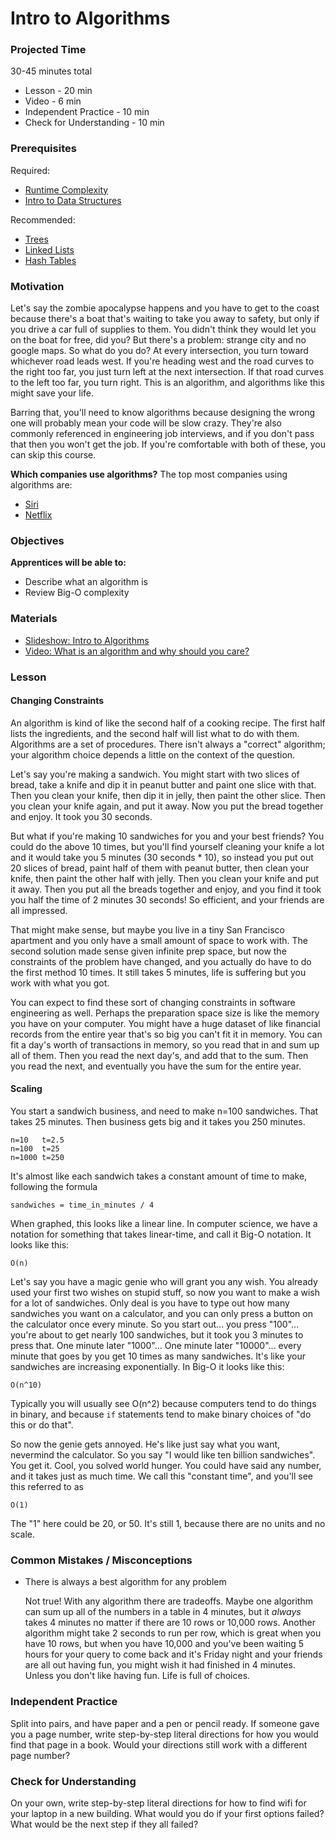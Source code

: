 # Intro to Algorithms

### Projected Time

30-45 minutes total

- Lesson - 20 min
- Video - 6 min
- Independent Practice - 10 min
- Check for Understanding - 10 min

### Prerequisites

Required:

- [Runtime Complexity](/runtime-complexity/runtime-complexity.md)
- [Intro to Data Structures](/data-structures/intro-to-data-structures.md)

Recommended:

- [Trees](/data-structures/trees.md)
- [Linked Lists](/data-structures/linked-lists.md)
- [Hash Tables](/data-structures/hash-tables.md)

### Motivation

Let's say the zombie apocalypse happens and you have to get to the coast because there's a boat that's waiting to take you away to safety, but only if you drive a car full of supplies to them. You didn't think they would let you on the boat for free, did you? But there's a problem: strange city and no google maps. So what do you do? At every intersection, you turn toward whichever road leads west. If you're heading west and the road curves to the right too far, you just turn left at the next intersection. If that road curves to the left too far, you turn right. This is an algorithm, and algorithms like this might save your life.

Barring that, you'll need to know algorithms because designing the wrong one will probably mean your code will be slow crazy. They're also commonly referenced in engineering job interviews, and if you don't pass that then you won't get the job. If you're comfortable with both of these, you can skip this course.

**Which companies use algorithms?**
The top most companies using algorithms are:

- [Siri](./5-algorithm-technologies-you-use-everyday.html)
- [Netflix](./5-algorithm-technologies-you-use-everyday.html)

### Objectives

**Apprentices will be able to:**

- Describe what an algorithm is
- Review Big-O complexity

### Materials

- [Slideshow: Intro to Algorithms](https://docs.google.com/presentation/d/1WlG5OgF0gf9fQYEEgIysNSfNaMiCASBi8RJa25SwMC4/edit?usp=sharing)
- [Video: What is an algorithm and why should you care?](https://youtu.be/CvSOaYi89B4)

### Lesson

#### Changing Constraints

An algorithm is kind of like the second half of a cooking recipe. The first half lists the ingredients, and the second half will list what to do with them. Algorithms are a set of procedures. There isn't always a "correct" algorithm; your algorithm choice depends a little on the context of the question.

Let's say you're making a sandwich. You might start with two slices of bread, take a knife and dip it in peanut butter and paint one slice with that. Then you clean your knife, then dip it in jelly, then paint the other slice. Then you clean your knife again, and put it away. Now you put the bread together and enjoy. It took you 30 seconds.

But what if you're making 10 sandwiches for you and your best friends? You could do the above 10 times, but you'll find yourself cleaning your knife a lot and it would take you 5 minutes (30 seconds \* 10), so instead you put out 20 slices of bread, paint half of them with peanut butter, then clean your knife, then paint the other half with jelly. Then you clean your knife and put it away. Then you put all the breads together and enjoy, and you find it took you half the time of 2 minutes 30 seconds! So efficient, and your friends are all impressed.

That might make sense, but maybe you live in a tiny San Francisco apartment and you only have a small amount of space to work with. The second solution made sense given infinite prep space, but now the constraints of the problem have changed, and you actually do have to do the first method 10 times. It still takes 5 minutes, life is suffering but you work with what you got.

You can expect to find these sort of changing constraints in software engineering as well. Perhaps the preparation space size is like the memory you have on your computer. You might have a huge dataset of like financial records from the entire year that's so big you can't fit it in memory. You can fit a day's worth of transactions in memory, so you read that in and sum up all of them. Then you read the next day's, and add that to the sum. Then you read the next, and eventually you have the sum for the entire year.

#### Scaling

You start a sandwich business, and need to make n=100 sandwiches. That takes 25 minutes. Then business gets big and it takes you 250 minutes.

```
n=10   t=2.5
n=100  t=25
n=1000 t=250
```

It's almost like each sandwich takes a constant amount of time to make, following the formula

```
sandwiches = time_in_minutes / 4
```

When graphed, this looks like a linear line. In computer science, we have a notation for something that takes linear-time, and call it Big-O notation. It looks like this:

```
O(n)
```

Let's say you have a magic genie who will grant you any wish. You already used your first two wishes on stupid stuff, so now you want to make a wish for a lot of sandwiches. Only deal is you have to type out how many sandwiches you want on a calculator, and you can only press a button on the calculator once every minute. So you start out... you press "100"... you're about to get nearly 100 sandwiches, but it took you 3 minutes to press that. One minute later "1000"... One minute later "10000"... every minute that goes by you get 10 times as many sandwiches. It's like your sandwiches are increasing exponentially. In Big-O it looks like this:

```
O(n^10)
```

Typically you will usually see O(n^2) because computers tend to do things in binary, and because `if` statements tend to make binary choices of "do this or do that".

So now the genie gets annoyed. He's like just say what you want, nevermind the calculator. So you say "I would like ten billion sandwiches". You get it. Cool, you solved world hunger. You could have said any number, and it takes just as much time. We call this "constant time", and you'll see this referred to as

```
O(1)
```

The "1" here could be 20, or 50. It's still 1, because there are no units and no scale.

### Common Mistakes / Misconceptions

- There is always a best algorithm for any problem

  Not true! With any algorithm there are tradeoffs. Maybe one algorithm can sum up all of the numbers in a table in 4 minutes, but it _always_ takes 4 minutes no matter if there are 10 rows or 10,000 rows. Another algorithm might take 2 seconds to run per row, which is great when you have 10 rows, but when you have 10,000 and you've been waiting 5 hours for your query to come back and it's Friday night and your friends are all out having fun, you might wish it had finished in 4 minutes. Unless you don't like having fun. Life is full of choices.

### Independent Practice

Split into pairs, and have paper and a pen or pencil ready.
If someone gave you a page number, write step-by-step literal directions for how you would find that page in a book. Would your directions still work with a different page number?

### Check for Understanding

On your own, write step-by-step literal directions for how to find wifi for your laptop in a new building. What would you do if your first options failed? What would be the next step if they all failed?

